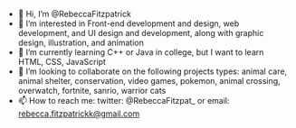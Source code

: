 - 👋 Hi, I’m @RebeccaFitzpatrick
- 👀 I’m interested in Front-end development and design, web development, and UI design and development, along with graphic design, illustration, and animation
- 🌱 I’m currently learning C++ or Java in college, but I want to learn HTML, CSS, JavaScript
- 💞️ I’m looking to collaborate on the following projects types: animal care, animal shelter, conservation, video games, pokemon, animal crossing, overwatch, fortnite, sanrio, warrior cats
- 📫 How to reach me: twitter: @RebeccaFitzpat_ or email: rebecca.fitzpatrickk@gmail.com

<!---
RebeccaFitzpatrick/RebeccaFitzpatrick is a ✨ special ✨ repository because its `README.md` (this file) appears on your GitHub profile.
You can click the Preview link to take a look at your changes.
--->
